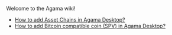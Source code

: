 Welcome to the Agama wiki!

- [How to add Asset Chains in Agama Desktop?](https://github.com/KomodoPlatform/Agama/wiki/Add-Komodo-Assetchains-in-Agama-Desktop-App)
- [How to add Bitcoin compatible coin (SPV) in Agama Desktop?](https://github.com/KomodoPlatform/Agama/wiki/Add-a-Bitcoin-Compatible-coin-to-Agama-Desktop)